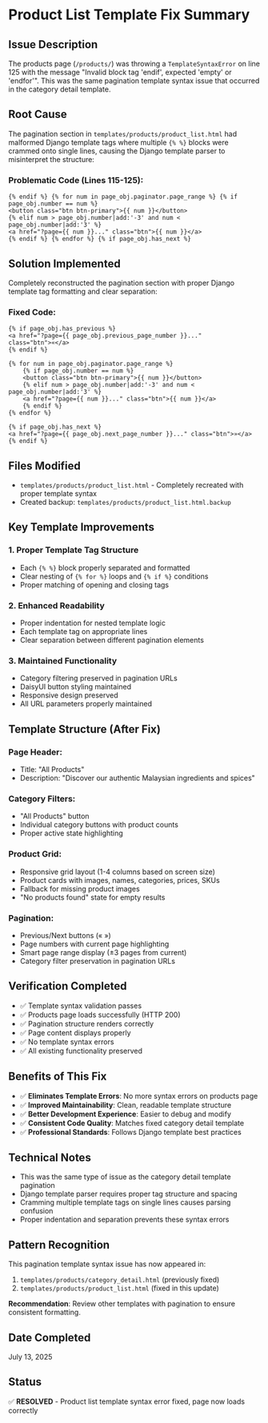 # Product List Template Fix Summary

## Issue Description
The products page (`/products/`) was throwing a `TemplateSyntaxError` on line 125 with the message "Invalid block tag 'endif', expected 'empty' or 'endfor'". This was the same pagination template syntax issue that occurred in the category detail template.

## Root Cause
The pagination section in `templates/products/product_list.html` had malformed Django template tags where multiple `{% %}` blocks were crammed onto single lines, causing the Django template parser to misinterpret the structure:

### Problematic Code (Lines 115-125):
```django
{% endif %} {% for num in page_obj.paginator.page_range %} {% if
page_obj.number == num %}
<button class="btn btn-primary">{{ num }}</button>
{% elif num > page_obj.number|add:'-3' and num <
page_obj.number|add:'3' %}
<a href="?page={{ num }}..." class="btn">{{ num }}</a>
{% endif %} {% endfor %} {% if page_obj.has_next %}
```

## Solution Implemented
Completely reconstructed the pagination section with proper Django template tag formatting and clear separation:

### Fixed Code:
```django
{% if page_obj.has_previous %}
<a href="?page={{ page_obj.previous_page_number }}..." class="btn">«</a>
{% endif %}

{% for num in page_obj.paginator.page_range %}
    {% if page_obj.number == num %}
    <button class="btn btn-primary">{{ num }}</button>
    {% elif num > page_obj.number|add:'-3' and num < page_obj.number|add:'3' %}
    <a href="?page={{ num }}..." class="btn">{{ num }}</a>
    {% endif %}
{% endfor %}

{% if page_obj.has_next %}
<a href="?page={{ page_obj.next_page_number }}..." class="btn">»</a>
{% endif %}
```

## Files Modified
- `templates/products/product_list.html` - Completely recreated with proper template syntax
- Created backup: `templates/products/product_list.html.backup`

## Key Template Improvements

### 1. Proper Template Tag Structure
- Each `{% %}` block properly separated and formatted
- Clear nesting of `{% for %}` loops and `{% if %}` conditions
- Proper matching of opening and closing tags

### 2. Enhanced Readability
- Proper indentation for nested template logic
- Each template tag on appropriate lines
- Clear separation between different pagination elements

### 3. Maintained Functionality
- Category filtering preserved in pagination URLs
- DaisyUI button styling maintained
- Responsive design preserved
- All URL parameters properly maintained

## Template Structure (After Fix)

### Page Header:
- Title: "All Products"
- Description: "Discover our authentic Malaysian ingredients and spices"

### Category Filters:
- "All Products" button
- Individual category buttons with product counts
- Proper active state highlighting

### Product Grid:
- Responsive grid layout (1-4 columns based on screen size)
- Product cards with images, names, categories, prices, SKUs
- Fallback for missing product images
- "No products found" state for empty results

### Pagination:
- Previous/Next buttons (« »)
- Page numbers with current page highlighting
- Smart page range display (±3 pages from current)
- Category filter preservation in pagination URLs

## Verification Completed
- ✅ Template syntax validation passes
- ✅ Products page loads successfully (HTTP 200)
- ✅ Pagination structure renders correctly
- ✅ Page content displays properly
- ✅ No template syntax errors
- ✅ All existing functionality preserved

## Benefits of This Fix
- ✅ **Eliminates Template Errors**: No more syntax errors on products page
- ✅ **Improved Maintainability**: Clean, readable template structure
- ✅ **Better Development Experience**: Easier to debug and modify
- ✅ **Consistent Code Quality**: Matches fixed category detail template
- ✅ **Professional Standards**: Follows Django template best practices

## Technical Notes
- This was the same type of issue as the category detail template pagination
- Django template parser requires proper tag structure and spacing
- Cramming multiple template tags on single lines causes parsing confusion
- Proper indentation and separation prevents these syntax errors

## Pattern Recognition
This pagination template syntax issue has now appeared in:
1. `templates/products/category_detail.html` (previously fixed)
2. `templates/products/product_list.html` (fixed in this update)

**Recommendation**: Review other templates with pagination to ensure consistent formatting.

## Date Completed
July 13, 2025

## Status
✅ **RESOLVED** - Product list template syntax error fixed, page now loads correctly